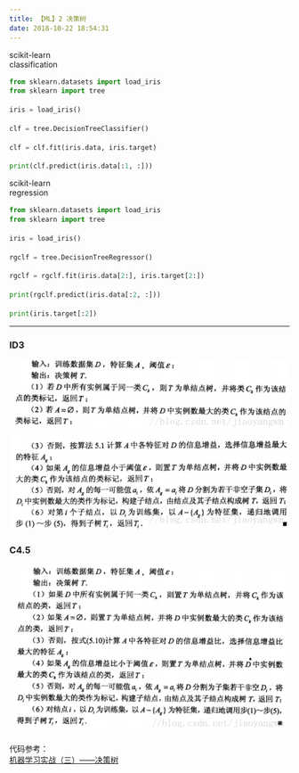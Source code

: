 ```yaml
---
title: 【ML】2 决策树
date: 2018-10-22 18:54:31
---
```


scikit-learn<br/>
classification
```python
from sklearn.datasets import load_iris
from sklearn import tree

iris = load_iris()

clf = tree.DecisionTreeClassifier()

clf = clf.fit(iris.data, iris.target)

print(clf.predict(iris.data[:1, :]))
```

scikit-learn<br/>
regression
```python
from sklearn.datasets import load_iris
from sklearn import tree

iris = load_iris()

rgclf = tree.DecisionTreeRegressor()

rgclf = rgclf.fit(iris.data[2:], iris.target[2:])

print(rgclf.predict(iris.data[:2, :]))

print(iris.target[:2])
```
---

### ID3
![ID3](\images\DL-images\ID3-1.png)
![ID3](\images\DL-images\ID3-2.png)

### C4.5
![C4.5](\images\DL-images\C4.5.png)

代码参考：<br/>
[机器学习实战（三）——决策树](https://blog.csdn.net/jiaoyangwm/article/details/79525237)
